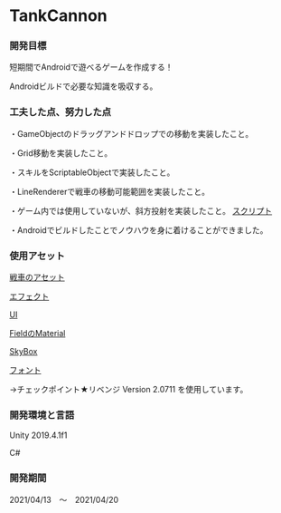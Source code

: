 # TankCannon

### 開発目標

短期間でAndroidで遊べるゲームを作成する！

Androidビルドで必要な知識を吸収する。


### 工夫した点、努力した点

・GameObjectのドラッグアンドドロップでの移動を実装したこと。

・Grid移動を実装したこと。

・スキルをScriptableObjectで実装したこと。

・LineRendererで戦車の移動可能範囲を実装したこと。

・ゲーム内では使用していないが、斜方投射を実装したこと。
[スクリプト](https://github.com/cp3xzayn/TankCannon/blob/master/Assets/Test/ShotManager.cs)

・Androidでビルドしたことでノウハウを身に着けることができました。


### 使用アセット

[戦車のアセット](https://assetstore.unity.com/packages/3d/vehicles/land/cartoon-tank-free-165189)

[エフェクト](https://assetstore.unity.com/packages/essentials/tutorial-projects/unity-particle-pack-127325)

[UI](https://assetstore.unity.com/packages/2d/gui/fantasy-wooden-gui-free-103811)

[FieldのMaterial](https://assetstore.unity.com/packages/2d/textures-materials/stone/desert-rock-material-137094)

[SkyBox](https://assetstore.unity.com/packages/vfx/shaders/free-skybox-extended-shader-107400)

[フォント](http://marusexijaxs.web.fc2.com/quizfont.html#quizfont5)

→チェックポイント★リベンジ Version 2.0711 を使用しています。


### 開発環境と言語

Unity 2019.4.1f1

C#

### 開発期間

2021/04/13　～　2021/04/20

